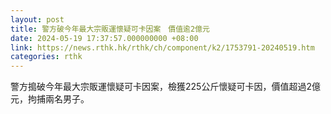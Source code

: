 ```yaml
---
layout: post
title: 警方破今年最大宗販運懷疑可卡因案　價值逾2億元
date: 2024-05-19 17:37:57.000000000 +08:00
link: https://news.rthk.hk/rthk/ch/component/k2/1753791-20240519.htm
categories: rthk
---
```


警方搗破今年最大宗販運懷疑可卡因案，檢獲225公斤懷疑可卡因，價值超過2億元，拘捕兩名男子。
